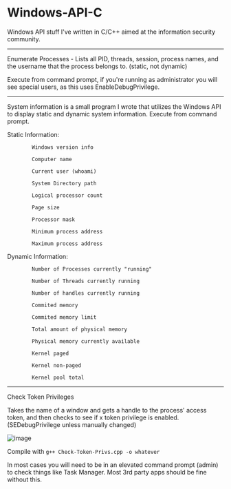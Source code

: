 # Windows-API-C
Windows API stuff I've written in C/C++ aimed at the information security community.

-------------------------------------------------------------------------------------------------------------------------------------------------------------------------------
Enumerate Processes - Lists all PID, threads, session, process names, and the username that the process belongs to. (static, not dynamic)

Execute from command prompt, if you're running as administrator you will see special users, as this uses EnableDebugPrivilege.

--------------------------------------------------------------------------------------------------------------------------------------------------------------------------------

System information is a small program I wrote that utilizes the Windows API to display static and dynamic system information. Execute from command prompt.

   Static Information:  
   
            Windows version info
            
            Computer name
            
            Current user (whoami)
            
            System Directory path
            
            Logical processor count
            
            Page size
            
            Processor mask
            
            Minimum process address
            
            Maximum process address
            
            
   Dynamic Information:
   
            Number of Processes currently "running"
            
            Number of Threads currently running
            
            Number of handles currently running
            
            Commited memory
            
            Commited memory limit
            
            Total amount of physical memory
            
            Physical memory currently available
            
            Kernel paged 
            
            Kernel non-paged
            
            Kernel pool total
            
---------------------------------------------------------------------------------------------------------------------------------------------------------------------------------
                                                                            
   Check Token Privileges
   
   Takes the name of a window and gets a handle to the process' access token, and then checks to see if x token privilege is enabled. (SEDebugPrivilege unless manually changed)
   
   ![image](https://user-images.githubusercontent.com/62064338/168439796-046e9d02-2094-4a39-b568-2171e09dfef1.png)
   
   Compile with ``g++ Check-Token-Privs.cpp -o whatever``

   In most cases you will need to be in an elevated command prompt (admin) to check things like Task Manager. Most 3rd party apps should be fine without this.

